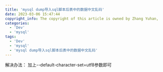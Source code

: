 ```yaml
---
title: 'mysql dump导入sql脚本后表中的数据中文乱码'
date: 2023-03-06 15:47:44
copyright_info: The copyright of this article is owned by Zhang Yuhan, and it follows the CC BY-NC-SA 4.0 agreement. For reprinting, please attach the original source link and this statement
categories: 
  - 'Dev'
  - 'mysql'
tags: 
  - 'Dev'
  - 'mysql'
  - 'mysql dump导入sql脚本后表中的数据中文乱码'
---
```

解决办法：
加上--default-character-set=utf8参数即可
